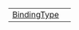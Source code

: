 |                                                                                                 |     |
| ----------------------------------------------------------------------------------------------- | --- |
| [BindingType](https://hamedfathi.gitbook.io/aurelia-2-doc-api/runtime/binding/enum/bindingtype) |     |